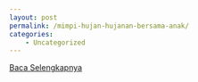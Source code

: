 ```yaml
---
layout: post
permalink: /mimpi-hujan-hujanan-bersama-anak/
categories:
    - Uncategorized
---
```


[Baca Selengkapnya](/01)